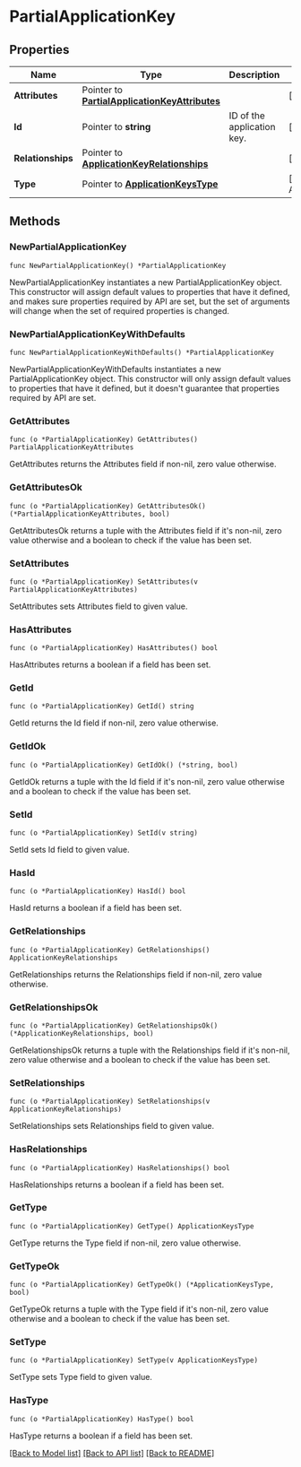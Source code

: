 # PartialApplicationKey

## Properties

Name | Type | Description | Notes
---- | ---- | ----------- | ------
**Attributes** | Pointer to [**PartialApplicationKeyAttributes**](PartialApplicationKeyAttributes.md) |  | [optional] 
**Id** | Pointer to **string** | ID of the application key. | [optional] 
**Relationships** | Pointer to [**ApplicationKeyRelationships**](ApplicationKeyRelationships.md) |  | [optional] 
**Type** | Pointer to [**ApplicationKeysType**](ApplicationKeysType.md) |  | [optional] [default to APPLICATIONKEYSTYPE_APPLICATION_KEYS]

## Methods

### NewPartialApplicationKey

`func NewPartialApplicationKey() *PartialApplicationKey`

NewPartialApplicationKey instantiates a new PartialApplicationKey object.
This constructor will assign default values to properties that have it defined,
and makes sure properties required by API are set, but the set of arguments
will change when the set of required properties is changed.

### NewPartialApplicationKeyWithDefaults

`func NewPartialApplicationKeyWithDefaults() *PartialApplicationKey`

NewPartialApplicationKeyWithDefaults instantiates a new PartialApplicationKey object.
This constructor will only assign default values to properties that have it defined,
but it doesn't guarantee that properties required by API are set.

### GetAttributes

`func (o *PartialApplicationKey) GetAttributes() PartialApplicationKeyAttributes`

GetAttributes returns the Attributes field if non-nil, zero value otherwise.

### GetAttributesOk

`func (o *PartialApplicationKey) GetAttributesOk() (*PartialApplicationKeyAttributes, bool)`

GetAttributesOk returns a tuple with the Attributes field if it's non-nil, zero value otherwise
and a boolean to check if the value has been set.

### SetAttributes

`func (o *PartialApplicationKey) SetAttributes(v PartialApplicationKeyAttributes)`

SetAttributes sets Attributes field to given value.

### HasAttributes

`func (o *PartialApplicationKey) HasAttributes() bool`

HasAttributes returns a boolean if a field has been set.

### GetId

`func (o *PartialApplicationKey) GetId() string`

GetId returns the Id field if non-nil, zero value otherwise.

### GetIdOk

`func (o *PartialApplicationKey) GetIdOk() (*string, bool)`

GetIdOk returns a tuple with the Id field if it's non-nil, zero value otherwise
and a boolean to check if the value has been set.

### SetId

`func (o *PartialApplicationKey) SetId(v string)`

SetId sets Id field to given value.

### HasId

`func (o *PartialApplicationKey) HasId() bool`

HasId returns a boolean if a field has been set.

### GetRelationships

`func (o *PartialApplicationKey) GetRelationships() ApplicationKeyRelationships`

GetRelationships returns the Relationships field if non-nil, zero value otherwise.

### GetRelationshipsOk

`func (o *PartialApplicationKey) GetRelationshipsOk() (*ApplicationKeyRelationships, bool)`

GetRelationshipsOk returns a tuple with the Relationships field if it's non-nil, zero value otherwise
and a boolean to check if the value has been set.

### SetRelationships

`func (o *PartialApplicationKey) SetRelationships(v ApplicationKeyRelationships)`

SetRelationships sets Relationships field to given value.

### HasRelationships

`func (o *PartialApplicationKey) HasRelationships() bool`

HasRelationships returns a boolean if a field has been set.

### GetType

`func (o *PartialApplicationKey) GetType() ApplicationKeysType`

GetType returns the Type field if non-nil, zero value otherwise.

### GetTypeOk

`func (o *PartialApplicationKey) GetTypeOk() (*ApplicationKeysType, bool)`

GetTypeOk returns a tuple with the Type field if it's non-nil, zero value otherwise
and a boolean to check if the value has been set.

### SetType

`func (o *PartialApplicationKey) SetType(v ApplicationKeysType)`

SetType sets Type field to given value.

### HasType

`func (o *PartialApplicationKey) HasType() bool`

HasType returns a boolean if a field has been set.


[[Back to Model list]](../README.md#documentation-for-models) [[Back to API list]](../README.md#documentation-for-api-endpoints) [[Back to README]](../README.md)


